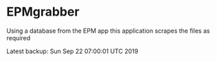 # EPMgrabber
Using a database from the EPM app this application scrapes the files as required


Latest backup: Sun Sep 22 07:00:01 UTC 2019
